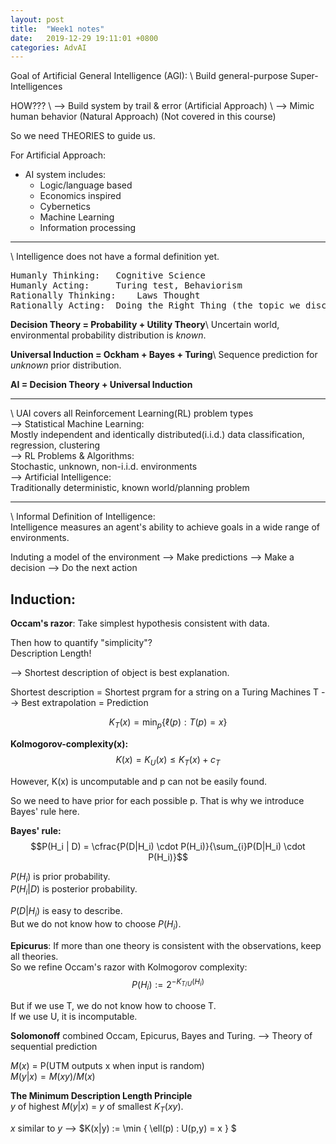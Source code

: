 ```yaml
---
layout: post
title:  "Week1 notes"
date:   2019-12-29 19:11:01 +0800
categories: AdvAI
---
```


Goal of Artificial General Intelligence (AGI): \\
Build general-purpose Super-Intelligences

HOW??? \\
--> Build system by trail & error (Artificial Approach) \\
--> Mimic human behavior (Natural Approach) (Not covered in this course)

So we need THEORIES to guide us.

For Artificial Approach: 
* AI system includes: 
	- Logic/language based 
	- Economics inspired 
	- Cybernetics 
	- Machine Learning 
	- Information processing



----------------------------------------------------  
\\
Intelligence does not have a formal definition yet.
<pre>
Humanly Thinking:	Cognitive Science
Humanly Acting:		Turing test, Behaviorism
Rationally Thinking:	Laws Thought
Rationally Acting:	Doing the Right Thing (the topic we discuss)
</pre>  


**Decision Theory = Probability + Utility Theory**\\
Uncertain world, environmental probability distribution is *known*.

**Universal Induction = Ockham + Bayes + Turing**\\
Sequence prediction for *unknown* prior distribution.

**AI = Decision Theory + Universal Induction**


------------------------------------------------------  
\\
UAI covers all Reinforcement Learning(RL) problem types  
--> Statistical Machine Learning:  
Mostly independent and identically distributed(i.i.d.) data classification, regression, clustering  
--> RL Problems & Algorithms:  
Stochastic, unknown, non-i.i.d. environments  
--> Artificial Intelligence:  
Traditionally deterministic, known world/planning problem  


------------------------------------------------------  
\\
Informal Definition of Intelligence:  
Intelligence measures an agent's ability to achieve goals in a wide range of environments.  

Induting a model of the environment --> Make predictions --> Make a decision --> Do the next action  

## Induction:  
**Occam's razor**: Take simplest hypothesis consistent with data.  

Then how to quantify "simplicity"?  
Description Length!

--> Shortest description of object is best explanation.

Shortest description = Shortest prgram for a string on a Turing Machines T --> Best extrapolation = Prediction  

$$K_T(x) = \min_{p}\{\ell(p) : T(p) = x\}$$

**Kolmogorov-complexity(x):**  
$$K(x) = K_U(x) \leq K_T(x) + c_T$$  

However, K(x) is uncomputable and p can not be easily found. 

So we need to have prior for each possible p. That is why we introduce Bayes' rule here.

**Bayes' rule:**  
$$P(H_i | D) = \cfrac{P(D|H_i) \cdot P(H_i)}{\sum_{i}P(D|H_i) \cdot P(H_i)}$$

$P(H_i)$ is prior probability.  
$P(H_i|D)$ is posterior probability.  

$P(D | H_i)$ is easy to describe.  
But we do not know how to choose $P(H_i)$.  

**Epicurus**: If more than one theory is consistent with the observations, keep all theories.  
So we refine Occam's razor with Kolmogorov complexity:
$$P(H_i) := 2^{-K_{T/U}(H_i)}$$

But if we use T, we do not know how to choose T.  
If we use U, it is incomputable.

**Solomonoff** combined Occam, Epicurus, Bayes and Turing. --> Theory of sequential prediction  

$M(x)$ = P(UTM outputs x when input is random)  
$M(y|x) = M(xy)/M(x)$

**The Minimum Description Length Principle**  
$y$ of highest $M(y|x)$ = $y$ of smallest $K_T(xy)$.

$x$ similar to $y$ --> $K(x|y) := \min \{ \ell(p) : U(p,y) = x \} $